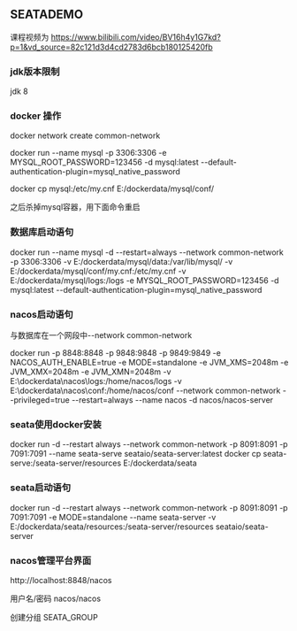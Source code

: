 
## SEATADEMO

课程视频为
https://www.bilibili.com/video/BV16h4y1G7kd?p=1&vd_source=82c121d3d4cd2783d6bcb180125420fb

### jdk版本限制
jdk 8

### docker 操作

docker network create common-network

docker run --name mysql -p 3306:3306 -e MYSQL_ROOT_PASSWORD=123456 -d mysql:latest --default-authentication-plugin=mysql_native_password

docker cp mysql:/etc/my.cnf E:/dockerdata/mysql/conf/

之后杀掉mysql容器，用下面命令重启

### 数据库启动语句
docker run --name mysql -d --restart=always --network common-network -p 3306:3306 -v E:/dockerdata/mysql/data:/var/lib/mysql/ -v E:/dockerdata/mysql/conf/my.cnf:/etc/my.cnf -v E:/dockerdata/mysql/logs:/logs -e MYSQL_ROOT_PASSWORD=123456 -d mysql:latest --default-authentication-plugin=mysql_native_password  


### nacos启动语句
与数据库在一个网段中--network common-network

docker run -p 8848:8848 -p 9848:9848 -p 9849:9849 -e NACOS_AUTH_ENABLE=true -e MODE=standalone -e JVM_XMS=2048m -e JVM_XMX=2048m -e JVM_XMN=2048m -v E:\dockerdata\nacos\logs:/home/nacos/logs -v E:\dockerdata\nacos\conf\:/home/nacos/conf --network common-network --privileged=true --restart=always --name nacos -d nacos/nacos-server


### seata使用docker安装
docker run -d --restart always --network common-network -p 8091:8091 -p 7091:7091  --name seata-serve seataio/seata-server:latest
docker cp seata-serve:/seata-server/resources E:/dockerdata/seata

### seata启动语句
docker run -d --restart always --network common-network -p 8091:8091 -p 7091:7091 -e MODE=standalone --name seata-server -v E:/dockerdata/seata/resources:/seata-server/resources seataio/seata-server

### nacos管理平台界面
http://localhost:8848/nacos

用户名/密码 nacos/nacos

创建分组 SEATA_GROUP